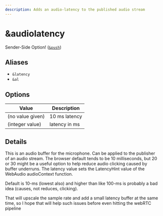 ```yaml
---
description: Adds an audio-latency to the published audio stream
---
```


# \&audiolatency

Sender-Side Option! ([`&push`](../source-settings/push.md))

## Aliases

* `&latency`
* `&al`

## Options

| Value            | Description   |
| ---------------- | ------------- |
| (no value given) | 10 ms latency |
| (integer value)  | latency in ms |

## Details

This is an audio buffer for the microphone. Can be applied to the publisher of an audio stream. The browser default tends to be 10 milliseconds, but 20 or 30 might be a useful option to help reduce audio clicking caused by buffer underruns. The latency value sets the LatencyHint value of the WebAudio audioContext function.

Default is 10-ms (lowest also) and higher than like 100-ms is probably a bad idea (causes, not reduces, clicking).

That will upscale the sample rate and add a small latency buffer at the same time, so I hope that will help such issues before even hitting the webRTC pipeline
